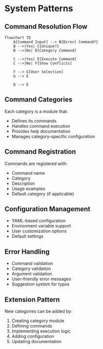 # System Patterns

## Command Resolution Flow
```mermaid
flowchart TD
    A[Command Input] --> B{Direct Command?}
    B -->|Yes| C{Unique?}
    B -->|No| D[Category Command]
    
    C -->|Yes| E[Execute Command]
    C -->|No| F[Show Conflicts]
    
    F --> G[User Selection]
    G --> E
    
    D --> E
```

## Command Categories
Each category is a module that:
- Defines its commands
- Handles command execution
- Provides help documentation
- Manages category-specific configuration

## Command Registration
Commands are registered with:
- Command name
- Category
- Description
- Usage examples
- Default category (if applicable)

## Configuration Management
- YAML-based configuration
- Environment variable support
- User customization options
- Default settings

## Error Handling
- Command validation
- Category validation
- Argument validation
- User-friendly error messages
- Suggestion system for typos

## Extension Pattern
New categories can be added by:
1. Creating category module
2. Defining commands
3. Implementing execution logic
4. Adding configuration
5. Updating documentation
